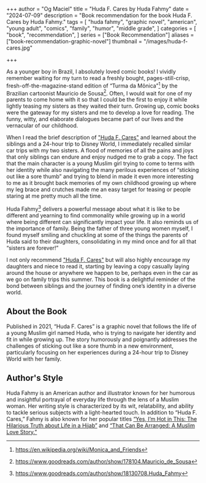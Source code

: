 +++
author = "Og Maciel"
title = "Huda F. Cares by Huda Fahmy"
date = "2024-07-09"
description = "Book recommendation for the book Huda F. Cares by Huda Fahmy."
tags = [
    "huda fahmy",
    "graphic novel",
    "american",
    "young adult",
    "comics",
    "family",
    "humor",
    "middle grade",
]
categories = [
    "book",
    "recommendation",
]
series = ["Book Recommendation"]
aliases = ["book-recommendation-graphic-novel"]
thumbnail = "/images/huda-f-cares.jpg"

+++

As a younger boy in Brazil, I absolutely loved comic books! I vividly remember waiting for my turn to read a freshly bought, pages-still-crisp, fresh-off-the-magazine-stand edition of “Turma da Mônica”[^1] by the Brazilian cartoonist Mauricio de Sousa[^2]. Often, I would wait for one of my parents to come home with it so that I could be the first to enjoy it while lightly teasing my sisters as they waited their turn. Growing up, comic books were the gateway for my sisters and me to develop a love for reading. The funny, witty, and elaborate dialogues became part of our lives and the vernacular of our childhood.

When I read the brief description of <a href="https://amzn.to/3xIiTBx" rel="nofollow" target="_blank">"Huda F. Cares"</a> and learned about the siblings and a 24-hour trip to Disney World, I immediately recalled similar car trips with my two sisters. A flood of memories of all the pains and joys that only siblings can endure and enjoy nudged me to grab a copy. The fact that the main character is a young Muslim girl trying to come to terms with her identity while also navigating the many perilous experiences of “sticking out like a sore thumb” and trying to blend in made it even more interesting to me as it brought back memories of my own childhood growing up where my leg brace and crutches made me an easy target for teasing or people staring at me pretty much all the time.

Huda Fahmy[^3] delivers a powerful message about what it is like to be different and yearning to find commonality while growing up in a world where being different can significantly impact your life. It also reminds us of the importance of family. Being the father of three young women myself, I found myself smiling and chuckling at some of the things the parents of Huda said to their daughters, consolidating in my mind once and for all that “sisters are forever!”

I not only recommend <a href="https://amzn.to/3xIiTBx" rel="nofollow" target="_blank">"Huda F. Cares"</a> but will also highly encourage my daughters and niece to read it, starting by leaving a copy casually laying around the house or anywhere we happen to be, perhaps even in the car as we go on family trips this summer. This book is a delightful reminder of the bond between siblings and the journey of finding one’s identity in a diverse world.

## About the Book

Published in 2021, “Huda F. Cares” is a graphic novel that follows the life of a young Muslim girl named Huda, who is trying to navigate her identity and fit in while growing up. The story humorously and poignantly addresses the challenges of sticking out like a sore thumb in a new environment, particularly focusing on her experiences during a 24-hour trip to Disney World with her family.

## Author's Style

Huda Fahmy is an American author and illustrator known for her humorous and insightful portrayal of everyday life through the lens of a Muslim woman. Her writing style is characterized by its wit, relatability, and ability to tackle serious subjects with a light-hearted touch. In addition to “Huda F. Cares,” Fahmy is also known for her popular titles <a href="https://amzn.to/4cHAAzV" rel="nofollow" target="_blank">“Yes, I’m Hot in This: The Hilarious Truth about Life in a Hijab”</a> and <a href="https://amzn.to/4cndyyG" rel="nofollow" target="_blank">“That Can Be Arranged: A Muslim Love Story.”</a>

[^1]: https://en.wikipedia.org/wiki/Monica_and_Friends
[^2]: https://www.goodreads.com/author/show/178104.Mauricio_de_Sousa
[^3]: https://www.goodreads.com/author/show/18130708.Huda_Fahmy
